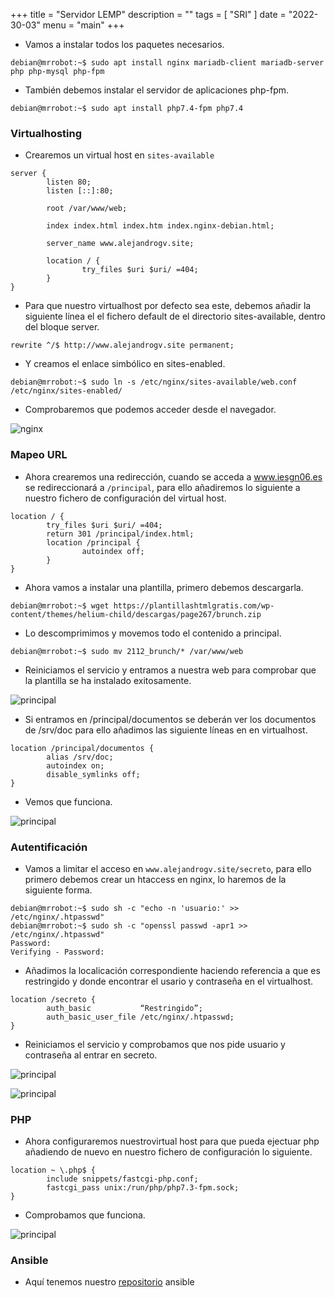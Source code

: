 +++
title = "Servidor LEMP"
description = ""
tags = [
    "SRI"
]
date = "2022-30-03"
menu = "main"
+++

* Vamos a instalar todos los paquetes necesarios.

~~~
debian@mrrobot:~$ sudo apt install nginx mariadb-client mariadb-server php php-mysql php-fpm
~~~

* También debemos instalar el servidor de aplicaciones php-fpm.

~~~
debian@mrrobot:~$ sudo apt install php7.4-fpm php7.4
~~~

### Virtualhosting

* Crearemos un virtual host en `sites-available`

~~~
server {
        listen 80;
        listen [::]:80;

        root /var/www/web;

        index index.html index.htm index.nginx-debian.html;

        server_name www.alejandrogv.site;

        location / {
                try_files $uri $uri/ =404;
        }
}
~~~

* Para que nuestro virtualhost por defecto sea este, debemos añadir la siguiente línea el el fichero default de el directorio sites-available, dentro del bloque server.

~~~
rewrite ^/$ http://www.alejandrogv.site permanent;
~~~

* Y creamos el enlace simbólico en sites-enabled.

~~~
debian@mrrobot:~$ sudo ln -s /etc/nginx/sites-available/web.conf /etc/nginx/sites-enabled/
~~~

* Comprobaremos que podemos acceder desde el navegador.

![nginx](/lemp/1.png)

### Mapeo URL

* Ahora crearemos una redirección, cuando se acceda a www.iesgn06.es se redireccionará a `/principal`, para ello añadiremos lo siguiente a nuestro fichero de configuración del virtual host.

~~~
location / {
        try_files $uri $uri/ =404;
        return 301 /principal/index.html;
        location /principal {
                autoindex off;
        }
}
~~~

* Ahora vamos a instalar una plantilla, primero debemos descargarla.

~~~
debian@mrrobot:~$ wget https://plantillashtmlgratis.com/wp-content/themes/helium-child/descargas/page267/brunch.zip
~~~

* Lo descomprimimos y movemos todo el contenido a principal.

~~~
debian@mrrobot:~$ sudo mv 2112_brunch/* /var/www/web
~~~

* Reiniciamos el servicio y entramos a nuestra web para comprobar que la plantilla se ha instalado exitosamente.

![principal](/lemp/3.png)

* Si entramos en /principal/documentos se deberán ver los documentos de /srv/doc para ello añadimos las siguiente líneas en en virtualhost.

~~~
location /principal/documentos {
        alias /srv/doc;
        autoindex on;
        disable_symlinks off;
}
~~~

* Vemos que funciona.

![principal](/lemp/4.png)

### Autentificación

* Vamos a limitar el acceso en `www.alejandrogv.site/secreto`, para ello primero debemos crear un htaccess en nginx, lo haremos de la siguiente forma.

~~~
debian@mrrobot:~$ sudo sh -c "echo -n 'usuario:' >> /etc/nginx/.htpasswd"
debian@mrrobot:~$ sudo sh -c "openssl passwd -apr1 >> /etc/nginx/.htpasswd"
Password: 
Verifying - Password:
~~~

* Añadimos la localicación correspondiente haciendo referencia a que es restringido y donde encontrar el usario y contraseña en el virtualhost.

~~~
location /secreto {
        auth_basic           “Restringido”;
        auth_basic_user_file /etc/nginx/.htpasswd;
}
~~~

* Reiniciamos el servicio y comprobamos que nos pide usuario y contraseña al entrar en secreto.

![principal](/lemp/5.png)

![principal](/lemp/6.png)

### PHP

* Ahora configuraremos nuestrovirtual host para que pueda ejectuar php añadiendo de nuevo en nuestro fichero de configuración lo siguiente.

~~~
location ~ \.php$ {
        include snippets/fastcgi-php.conf;
        fastcgi_pass unix:/run/php/php7.3-fpm.sock;
}
~~~

* Comprobamos que funciona.

![principal](/lemp/7.png)

### Ansible

* Aquí tenemos nuestro [repositorio](https://github.com/alepeteporico/ansible_LEMP.git) ansible 